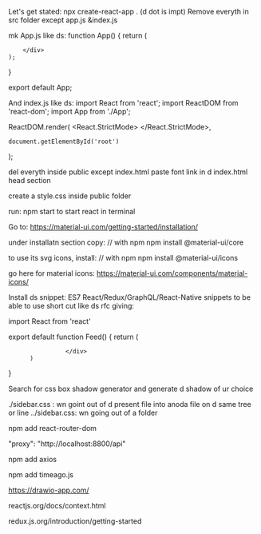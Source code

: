 Let's get stated:
npx create-react-app .
(d dot is impt)
Remove everyth in src folder except app.js &index.js

mk App.js like ds:
function App() {
	return (
		<div>

		</div>
	);
}

export default App;

And index.js like ds:
import React from 'react';
import ReactDOM from 'react-dom';
import App from './App';

ReactDOM.render(
	<React.StrictMode>
		<App />
	</React.StrictMode>,

	document.getElementById('root')
);

del everyth inside public except index.html
paste font link in d index.html head section
<link href="https://fonts.googleapis.com/css2?family=Roboto:ital,wght@0,100;0,300;0,400;0,700;0,900;1,500&display=swap" rel="stylesheet">
create a style.css inside public folder

run: npm start to start react in terminal

Go to: https://material-ui.com/getting-started/installation/

under installatn section copy: 
// with npm
npm install @material-ui/core

to use its svg icons, install:
// with npm
npm install @material-ui/icons

go here for material icons:
https://material-ui.com/components/material-icons/

Install ds snippet:
ES7 React/Redux/GraphQL/React-Native snippets
to be able to use short cut like ds
rfc giving:

import React from 'react'

export default function Feed() {
          return (
                    <div>
                              
                    </div>
          )
}

Search for css box shadow generator
and generate d shadow of ur choice

./sidebar.css : wn goint out of d present file
into anoda file on d same tree or line
../sidebar.css: wn going out of a folder

<!-- Going fullstack-->
<!-- add react-router-dom -->
npm add react-router-dom

<!-- Add ds to client package.json -->
"proxy": "http://localhost:8800/api"

<!-- Add axios to client-->
npm add axios

<!-- add timeago.js -->
npm add timeago.js

<!-- to draw ur app outline  -->
https://drawio-app.com/

<!-- checkout context api at -->
reactjs.org/docs/context.html

<!-- checkout redux at -->
redux.js.org/introduction/getting-started